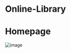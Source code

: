 # Online-Library
# Homepage
![image](https://user-images.githubusercontent.com/100360925/178716704-799b361f-af81-4a03-a9ae-4410d02da2bb.png)
